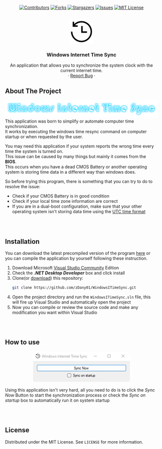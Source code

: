 <div align="center">

[![Contributors][contributors-shield]][contributors-url]
[![Forks][forks-shield]][forks-url]
[![Stargazers][stars-shield]][stars-url]
[![Issues][issues-shield]][issues-url]
[![MIT License][license-shield]][license-url]

</div>


<br />
<div align="center">
  <a href="https://github.com/zDany01/WindowsITimeSync">
    <img src="Icon/png/128x128.png" alt="Logo" width="80" height="80">
  </a>

<h3 align="center">Windows Internet Time Sync</h3>

  <p align="center">
    An application that allows you to synchronize the system clock with the current internet time.
    <br />
    ·
    <a href="https://github.com/zDany01/WindowsITimeSync/issues">Report Bug</a>
    ·
  </p>
</div>



<!-- ABOUT THE PROJECT -->
## About The Project

![Product Name Screen Shot][product-screenshot]
<br>
This application was born to simplify or automate computer time synchronization.<br>
It works by executing the windows time resync command on computer startup or when requested by the user.

You may need this application if your system reports the wrong time every time the system is turned on.<br>
This issue can be caused by many things but mainly it comes from the **BIOS**.<br>
This occurs when you have a dead CMOS Battery or another operating system is storing time data in a different way than windows does.


So before trying this program, there is something that you can try to do to resolve the issue:
  - Check if your CMOS Battery is in good condition
  - Check if your local time zone information are correct
  - If you are in a dual-boot configuration, make sure that your other operating system isn't storing data time using the [UTC time format](https://itsfoss.com/wrong-time-dual-boot/)

<br><br>

## Installation
You can download the latest precompiled version of the program [here](https://github.com/zDany01/WindowsITimeSync/releases/download/v1.1/WindowsITimeSync.exe) or you can compile the application by yourself following these instruction.

1. Download Microsoft [Visual Studio Community](https://visualstudio.microsoft.com) Edition
2. Check the ***.NET Desktop Developer*** box and click install
3. Clone(or [download](https://github.com/zDany01/WindowsITimeSync/archive/refs/heads/main.zip)) this repository:
   ```sh
   git clone https://github.com/zDany01/WindowsITimeSync.git
   ```
4. Open the project directory and run the `WindowsITimeSync.sln` file, this will fire up Visual Studio and automatically open the project
5. Now you can compile or review the source code and make any modification you want within Visual Studio

<br><br>

## How to use
<div align=center>

![AppInterface](https://github.com/zDany01/zDany01/blob/main/Assets/WindowsITimeSync/AppInterface.png?raw=true)
</div>


Using this application isn't very hard, all you need to do is to click the _Sync Now_ Button to start the synchronization process or check the _Sync on startup_ box to automatically run it on system startup


<br><br>
## License

Distributed under the MIT License. See `LICENSE` for more information.

[contributors-shield]: https://img.shields.io/github/contributors/zDany01/WindowsITimeSync.svg?style=for-the-badge
[contributors-url]: https://github.com/zDany01/WindowsITimeSync/graphs/contributors
[forks-shield]: https://img.shields.io/github/forks/zDany01/WindowsITimeSync.svg?style=for-the-badge
[forks-url]: https://github.com/zDany01/WindowsITimeSync/network/members
[stars-shield]: https://img.shields.io/github/stars/zDany01/WindowsITimeSync.svg?style=for-the-badge
[stars-url]: https://github.com/zDany01/WindowsITimeSync/stargazers
[issues-shield]: https://img.shields.io/github/issues/zDany01/WindowsITimeSync.svg?style=for-the-badge
[issues-url]: https://github.com/zDany01/WindowsITimeSync/issues
[license-shield]: https://img.shields.io/github/license/zDany01/WindowsITimeSync.svg?style=for-the-badge
[license-url]: https://github.com/zDany01/WindowsITimeSync/blob/master/LICENSE
[product-screenshot]: https://github.com/zDany01/zDany01/blob/main/Assets/WindowsITimeSync/TextLogo.png?raw=true